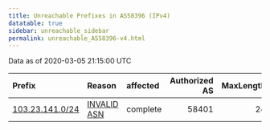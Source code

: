 ```yaml
---
title: Unreachable Prefixes in AS58396 (IPv4)
datatable: true
sidebar: unreachable_sidebar
permalink: unreachable_AS58396-v4.html
---
```


Data as of 2020-03-05 21:15:00 UTC


<div class="datatable-begin"></div>

| Prefix                                                   | Reason                                                                                                 | affected   |   Authorized AS |   MaxLength | Anchor                                       |   unreachable /24s |
|:---------------------------------------------------------|:-------------------------------------------------------------------------------------------------------|:-----------|----------------:|------------:|:---------------------------------------------|-------------------:|
| [103.23.141.0/24](https://stat.ripe.net/103.23.141.0/24) | [INVALID ASN](https://rpki-validator.ripe.net/announcement-preview?asn=AS58396&prefix=103.23.141.0/24) | complete   |           58401 |          24 | [APNIC](unreachable_APNIC_RPKI_Root-v4.html) |                  1 |

<div class="datatable-end"></div>